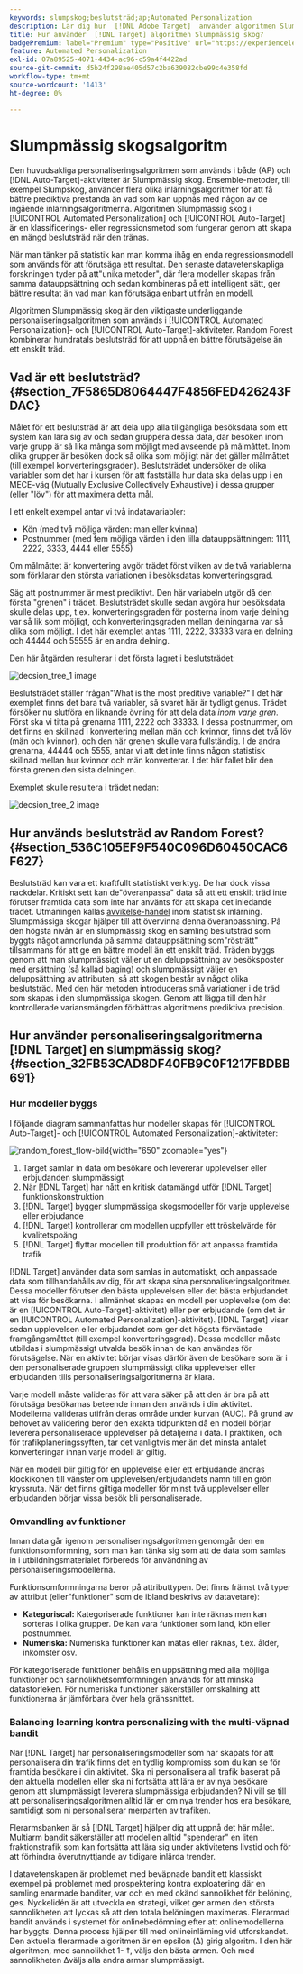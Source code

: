 ```yaml
---
keywords: slumpskog;beslutsträd;ap;Automated Personalization
description: Lär dig hur  [!DNL Adobe Target]  använder algoritmen Slumpmässig skog i både [!UICONTROL Automated Personalization] (AP) och [!UICONTROL Auto-Target] aktiviteter.
title: Hur använder  [!DNL Target] algoritmen Slumpmässig skog?
badgePremium: label="Premium" type="Positive" url="https://experienceleague.adobe.com/docs/target/using/introduction/intro.html?lang=en#premium newtab=true" tooltip="Se vad som ingår i Target Premium."
feature: Automated Personalization
exl-id: 07a89525-4071-4434-ac96-c59a4f4422ad
source-git-commit: d5b24f298ae405d57c2ba639082cbe99c4e358fd
workflow-type: tm+mt
source-wordcount: '1413'
ht-degree: 0%

---
```


# Slumpmässig skogsalgoritm

Den huvudsakliga personaliseringsalgoritmen som används i både (AP) och [!DNL Auto-Target]-aktiviteter är Slumpmässig skog. Ensemble-metoder, till exempel Slumpskog, använder flera olika inlärningsalgoritmer för att få bättre prediktiva prestanda än vad som kan uppnås med någon av de ingående inlärningsalgoritmerna. Algoritmen Slumpmässig skog i [!UICONTROL Automated Personalization] och [!UICONTROL Auto-Target] är en klassificerings- eller regressionsmetod som fungerar genom att skapa en mängd beslutsträd när den tränas.

När man tänker på statistik kan man komma ihåg en enda regressionsmodell som används för att förutsäga ett resultat. Den senaste datavetenskapliga forskningen tyder på att&quot;unika metoder&quot;, där flera modeller skapas från samma datauppsättning och sedan kombineras på ett intelligent sätt, ger bättre resultat än vad man kan förutsäga enbart utifrån en modell.

Algoritmen Slumpmässig skog är den viktigaste underliggande personaliseringsalgoritmen som används i [!UICONTROL Automated Personalization]- och [!UICONTROL Auto-Target]-aktiviteter. Random Forest kombinerar hundratals beslutsträd för att uppnå en bättre förutsägelse än ett enskilt träd.

## Vad är ett beslutsträd? {#section_7F5865D8064447F4856FED426243FDAC}

Målet för ett beslutsträd är att dela upp alla tillgängliga besöksdata som ett system kan lära sig av och sedan gruppera dessa data, där besöken inom varje grupp är så lika många som möjligt med avseende på målmåttet. Inom olika grupper är besöken dock så olika som möjligt när det gäller målmåttet (till exempel konverteringsgraden). Beslutsträdet undersöker de olika variabler som det har i kursen för att fastställa hur data ska delas upp i en MECE-väg (Mutually Exclusive Collectively Exhaustive) i dessa grupper (eller &quot;löv&quot;) för att maximera detta mål.

I ett enkelt exempel antar vi två indatavariabler:

* Kön (med två möjliga värden: man eller kvinna)
* Postnummer (med fem möjliga värden i den lilla datauppsättningen: 1111, 2222, 3333, 4444 eller 5555)

Om målmåttet är konvertering avgör trädet först vilken av de två variablerna som förklarar den största variationen i besöksdatas konverteringsgrad.

Säg att postnummer är mest prediktivt. Den här variabeln utgör då den första &quot;grenen&quot; i trädet. Beslutsträdet skulle sedan avgöra hur besöksdata skulle delas upp, t.ex. konverteringsgraden för posterna inom varje delning var så lik som möjligt, och konverteringsgraden mellan delningarna var så olika som möjligt. I det här exemplet antas 1111, 2222, 33333 vara en delning och 44444 och 55555 är en andra delning.

Den här åtgärden resulterar i det första lagret i beslutsträdet:

![decsion_tree_1 image](assets/decsion_tree_1.png)

Beslutsträdet ställer frågan&quot;What is the most preditive variable?&quot; I det här exemplet finns det bara två variabler, så svaret här är tydligt genus. Trädet försöker nu slutföra en liknande övning för att dela data *inom varje gren*. Först ska vi titta på grenarna 1111, 2222 och 33333. I dessa postnummer, om det finns en skillnad i konvertering mellan män och kvinnor, finns det två löv (män och kvinnor), och den här grenen skulle vara fullständig. I de andra grenarna, 44444 och 5555, antar vi att det inte finns någon statistisk skillnad mellan hur kvinnor och män konverterar. I det här fallet blir den första grenen den sista delningen.

Exemplet skulle resultera i trädet nedan:

![decsion_tree_2 image](assets/decsion_tree_2.png)

## Hur används beslutsträd av Random Forest? {#section_536C105EF9F540C096D60450CAC6F627}

Beslutsträd kan vara ett kraftfullt statistiskt verktyg. De har dock vissa nackdelar. Kritiskt sett kan de&quot;överanpassa&quot; data så att ett enskilt träd inte förutser framtida data som inte har använts för att skapa det inledande trädet. Utmaningen kallas [avvikelse-handel](https://en.wikipedia.org/wiki/Bias%E2%80%93variance_tradeoff) inom statistisk inlärning. Slumpmässiga skogar hjälper till att övervinna denna överanpassning. På den högsta nivån är en slumpmässig skog en samling beslutsträd som byggts något annorlunda på samma datauppsättning som&quot;rösträtt&quot; tillsammans för att ge en bättre modell än ett enskilt träd. Träden byggs genom att man slumpmässigt väljer ut en deluppsättning av besöksposter med ersättning (så kallad baging) och slumpmässigt väljer en deluppsättning av attributen, så att skogen består av något olika beslutsträd. Med den här metoden introduceras små variationer i de träd som skapas i den slumpmässiga skogen. Genom att lägga till den här kontrollerade variansmängden förbättras algoritmens prediktiva precision.

## Hur använder personaliseringsalgoritmerna [!DNL Target] en slumpmässig skog? {#section_32FB53CAD8DF40FB9C0F1217FBDBB691}

### Hur modeller byggs

I följande diagram sammanfattas hur modeller skapas för [!UICONTROL Auto-Target]- och [!UICONTROL Automated Personalization]-aktiviteter:

![random_forest_flow-bild](assets/random_forest_flow.png){width="650" zoomable="yes"}

1. Target samlar in data om besökare och levererar upplevelser eller erbjudanden slumpmässigt
1. När [!DNL Target] har nått en kritisk datamängd utför [!DNL Target] funktionskonstruktion
1. [!DNL Target] bygger slumpmässiga skogsmodeller för varje upplevelse eller erbjudande
1. [!DNL Target] kontrollerar om modellen uppfyller ett tröskelvärde för kvalitetspoäng
1. [!DNL Target] flyttar modellen till produktion för att anpassa framtida trafik

[!DNL Target] använder data som samlas in automatiskt, och anpassade data som tillhandahålls av dig, för att skapa sina personaliseringsalgoritmer. Dessa modeller förutser den bästa upplevelsen eller det bästa erbjudandet att visa för besökarna. I allmänhet skapas en modell per upplevelse (om det är en [!UICONTROL Auto-Target]-aktivitet) eller per erbjudande (om det är en [!UICONTROL Automated Personalization]-aktivitet). [!DNL Target] visar sedan upplevelsen eller erbjudandet som ger det högsta förväntade framgångsmåttet (till exempel konverteringsgrad). Dessa modeller måste utbildas i slumpmässigt utvalda besök innan de kan användas för förutsägelse. När en aktivitet börjar visas därför även de besökare som är i den personaliserade gruppen slumpmässigt olika upplevelser eller erbjudanden tills personaliseringsalgoritmerna är klara.

Varje modell måste valideras för att vara säker på att den är bra på att förutsäga besökarnas beteende innan den används i din aktivitet. Modellerna valideras utifrån deras område under kurvan (AUC). På grund av behovet av validering beror den exakta tidpunkten då en modell börjar leverera personaliserade upplevelser på detaljerna i data. I praktiken, och för trafikplaneringssyften, tar det vanligtvis mer än det minsta antalet konverteringar innan varje modell är giltig.

När en modell blir giltig för en upplevelse eller ett erbjudande ändras klockikonen till vänster om upplevelsen/erbjudandets namn till en grön kryssruta. När det finns giltiga modeller för minst två upplevelser eller erbjudanden börjar vissa besök bli personaliserade.

### Omvandling av funktioner

Innan data går igenom personaliseringsalgoritmen genomgår den en funktionsomformning, som man kan tänka sig som att de data som samlas in i utbildningsmaterialet förbereds för användning av personaliseringsmodellerna.

Funktionsomformningarna beror på attributtypen. Det finns främst två typer av attribut (eller&quot;funktioner&quot; som de ibland beskrivs av datavetare):

* **Kategoriscal:** Kategoriserade funktioner kan inte räknas men kan sorteras i olika grupper. De kan vara funktioner som land, kön eller postnummer.
* **Numeriska:** Numeriska funktioner kan mätas eller räknas, t.ex. ålder, inkomster osv.

För kategoriserade funktioner behålls en uppsättning med alla möjliga funktioner och sannolikhetsomformningen används för att minska datastorleken. För numeriska funktioner säkerställer omskalning att funktionerna är jämförbara över hela gränssnittet.

### Balancing learning kontra personalizing with the multi-väpnad bandit

När [!DNL Target] har personaliseringsmodeller som har skapats för att personalisera din trafik finns det en tydlig kompromiss som du kan se för framtida besökare i din aktivitet. Ska ni personalisera all trafik baserat på den aktuella modellen eller ska ni fortsätta att lära er av nya besökare genom att slumpmässigt leverera slumpmässiga erbjudanden? Ni vill se till att personaliseringsalgoritmen alltid lär er om nya trender hos era besökare, samtidigt som ni personaliserar merparten av trafiken.

Flerarmsbanken är så [!DNL Target] hjälper dig att uppnå det här målet. Multiarm bandit säkerställer att modellen alltid &quot;spenderar&quot; en liten fraktionstrafik som kan fortsätta att lära sig under aktivitetens livstid och för att förhindra överutnyttjande av tidigare inlärda trender.

I datavetenskapen är problemet med beväpnade bandit ett klassiskt exempel på problemet med prospektering kontra exploatering där en samling enarmade banditer, var och en med okänd sannolikhet för belöning, ges. Nyckelidén är att utveckla en strategi, vilket ger armen den största sannolikheten att lyckas så att den totala belöningen maximeras. Flerarmad bandit används i systemet för onlinebedömning efter att onlinemodellerna har byggts. Denna process hjälper till med onlineinlärning vid utforskandet. Den aktuella flerarmade algoritmen är en epsilon (Δ) girig algoritm. I den här algoritmen, med sannolikhet 1- ‡, väljs den bästa armen. Och med sannolikheten Δväljs alla andra armar slumpmässigt.
